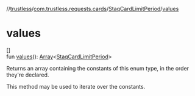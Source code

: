 //[trustless](../../../index.md)/[com.trustless.requests.cards](../index.md)/[StaqCardLimitPeriod](index.md)/[values](values.md)

# values

[]\
fun [values](values.md)(): [Array](https://kotlinlang.org/api/latest/jvm/stdlib/kotlin/-array/index.html)&lt;[StaqCardLimitPeriod](index.md)&gt;

Returns an array containing the constants of this enum type, in the order they're declared.

This method may be used to iterate over the constants.
